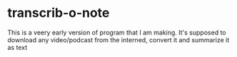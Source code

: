 # transcrib-o-note

This is a veery early version of program that I am making. It's supposed to download any video/podcast from the interned, convert it and summarize it as text
